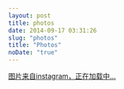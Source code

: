```yaml
---
layout: post
title: photos
date: 2014-09-17 03:31:26
slug: "photos"
title: "Photos"
noDate: "true"
---
```


<div class="instagram" data-client-id="80ae468048124fbe82c8c8be9a307df0" data-user-id="603042259">
    <a href="http://instagram.com/linroid" target="_blank" class="open-ins">图片来自instagram，正在加载中…</a>
</div>
<script src="/js/jquery.lazyload.js"></script>
<script src="/js/instagram.js"></script>